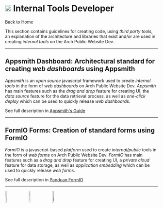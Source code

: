 # <img src="https://github.com/SP-XD/SP-XD/blob/main/images/lightning.gif?raw=true" width="20" /> Internal Tools Developer

[Back to Home](en-README.md)

This section contains guidelines for creating code, using *third party tools*, an explanation of the architecture and libraries that exist and/or are used in creating *internal tools* on the Arch Public Website Dev.

---

## Appsmith Dashboard: Architectural standard for creating *web dashboards* using Appsmith

*Appsmith* is an *open source* javascript framework used to create *internal tools* in the form of *web dashboards* on Arch Public Website Dev. *Appsmith* has main features such as the *drag and drop* feature for creating UI, the *data source* feature for the data retrieval process, as well as *one-click deploy* which can be used to quickly release *web dashboards*.

See full description in [Appsmith's Guide]()

---

## FormIO Forms: Creation of standard forms using FormIO

*FormIO* is a javascript-based *platform* used to create *internal/public* tools in the form of *web forms* on Arch Public Website Dev. *FormIO* has main features such as a *drag and drop* feature for creating UI, a *private cloud* feature for data storage, as well as *application embedding* which can be used to quickly release *web forms*.

See full description in [Panduan FormIO]()

---
<img src="https://raw.githubusercontent.com/Tarikul-Islam-Anik/Animated-Fluent-Emojis/master/Emojis/Smilies/Face%20with%20Spiral%20Eyes.png" width="10%" alt="Broken system!"/>
&nbsp;&nbsp;&nbsp;&nbsp;&nbsp;
<img src="https://raw.githubusercontent.com/Tarikul-Islam-Anik/Animated-Fluent-Emojis/master/Emojis/Smilies/Relieved%20Face.png" width="10%" alt="It's working!"/>
&nbsp;&nbsp;&nbsp;&nbsp;&nbsp;
<img src="https://raw.githubusercontent.com/Tarikul-Islam-Anik/Animated-Fluent-Emojis/master/Emojis/Smilies/Astonished%20Face.png" width="10%" alt="It's working but you don't know how!"/><br>
